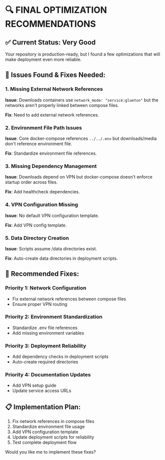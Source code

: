 # 🔍 FINAL OPTIMIZATION RECOMMENDATIONS

## ✅ **Current Status: Very Good**
Your repository is production-ready, but I found a few optimizations that will make deployment even more reliable.

## 🔧 **Issues Found & Fixes Needed:**

### **1. Missing External Network References**
**Issue**: Downloads containers use `network_mode: "service:gluetun"` but the networks aren't properly linked between compose files.

**Fix**: Need to add external network references.

### **2. Environment File Path Issues**
**Issue**: Core docker-compose references `../../.env` but downloads/media don't reference environment file.

**Fix**: Standardize environment file references.

### **3. Missing Dependency Management**
**Issue**: Downloads depend on VPN but docker-compose doesn't enforce startup order across files.

**Fix**: Add healthcheck dependencies.

### **4. VPN Configuration Missing**
**Issue**: No default VPN configuration template.

**Fix**: Add VPN config template.

### **5. Data Directory Creation**
**Issue**: Scripts assume /data directories exist.

**Fix**: Auto-create data directories in deployment scripts.

## 🚀 **Recommended Fixes:**

### **Priority 1: Network Configuration**
- Fix external network references between compose files
- Ensure proper VPN routing

### **Priority 2: Environment Standardization**
- Standardize .env file references
- Add missing environment variables

### **Priority 3: Deployment Reliability**
- Add dependency checks in deployment scripts
- Auto-create required directories

### **Priority 4: Documentation Updates**
- Add VPN setup guide
- Update service access URLs

## 📋 **Implementation Plan:**
1. Fix network references in compose files
2. Standardize environment file usage
3. Add VPN configuration template
4. Update deployment scripts for reliability
5. Test complete deployment flow

Would you like me to implement these fixes?
